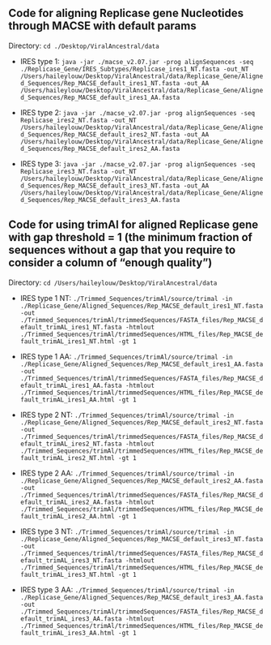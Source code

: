 ## Code for aligning Replicase gene Nucleotides through MACSE with default params
Directory: `cd ./Desktop/ViralAncestral/data`

- IRES type 1: `java -jar ./macse_v2.07.jar -prog alignSequences -seq ./Replicase_Gene/IRES_Subtypes/Replicase_ires1_NT.fasta -out_NT /Users/haileylouw/Desktop/ViralAncestral/data/Replicase_Gene/Aligned_Sequences/Rep_MACSE_default_ires1_NT.fasta -out_AA /Users/haileylouw/Desktop/ViralAncestral/data/Replicase_Gene/Aligned_Sequences/Rep_MACSE_default_ires1_AA.fasta`

- IRES type 2: `java -jar ./macse_v2.07.jar -prog alignSequences -seq Replicase_ires2_NT.fasta -out_NT /Users/haileylouw/Desktop/ViralAncestral/data/Replicase_Gene/Aligned_Sequences/Rep_MACSE_default_ires2_NT.fasta -out_AA /Users/haileylouw/Desktop/ViralAncestral/data/Replicase_Gene/Aligned_Sequences/Rep_MACSE_default_ires2_AA.fasta`

- IRES type 3: `java -jar ./macse_v2.07.jar -prog alignSequences -seq Replicase_ires3_NT.fasta -out_NT /Users/haileylouw/Desktop/ViralAncestral/data/Replicase_Gene/Aligned_Sequences/Rep_MACSE_default_ires3_NT.fasta -out_AA /Users/haileylouw/Desktop/ViralAncestral/data/Replicase_Gene/Aligned_Sequences/Rep_MACSE_default_ires3_AA.fasta`

## Code for using trimAl for aligned Replicase gene with gap threshold = 1 (the minimum fraction of sequences without a gap that you require to consider a column of “enough quality”)
Directory: `cd /Users/haileylouw/Desktop/ViralAncestral/data`

- IRES type 1 NT: `./Trimmed_Sequences/trimAl/source/trimal -in ./Replicase_Gene/Aligned_Sequences/Rep_MACSE_default_ires1_NT.fasta -out ./Trimmed_Sequences/trimAl/trimmedSequences/FASTA_files/Rep_MACSE_default_trimAL_ires1_NT.fasta -htmlout ./Trimmed_Sequences/trimAl/trimmedSequences/HTML_files/Rep_MACSE_default_trimAL_ires1_NT.html -gt 1`

- IRES type 1 AA: `./Trimmed_Sequences/trimAl/source/trimal -in ./Replicase_Gene/Aligned_Sequences/Rep_MACSE_default_ires1_AA.fasta -out ./Trimmed_Sequences/trimAl/trimmedSequences/FASTA_files/Rep_MACSE_default_trimAL_ires1_AA.fasta -htmlout ./Trimmed_Sequences/trimAl/trimmedSequences/HTML_files/Rep_MACSE_default_trimAL_ires1_AA.html -gt 1`

- IRES type 2 NT: `./Trimmed_Sequences/trimAl/source/trimal -in ./Replicase_Gene/Aligned_Sequences/Rep_MACSE_default_ires2_NT.fasta -out ./Trimmed_Sequences/trimAl/trimmedSequences/FASTA_files/Rep_MACSE_default_trimAL_ires2_NT.fasta -htmlout ./Trimmed_Sequences/trimAl/trimmedSequences/HTML_files/Rep_MACSE_default_trimAL_ires2_NT.html -gt 1`

- IRES type 2 AA: `./Trimmed_Sequences/trimAl/source/trimal -in ./Replicase_Gene/Aligned_Sequences/Rep_MACSE_default_ires2_AA.fasta -out ./Trimmed_Sequences/trimAl/trimmedSequences/FASTA_files/Rep_MACSE_default_trimAL_ires2_AA.fasta -htmlout ./Trimmed_Sequences/trimAl/trimmedSequences/HTML_files/Rep_MACSE_default_trimAL_ires2_AA.html -gt 1`

- IRES type 3 NT: `./Trimmed_Sequences/trimAl/source/trimal -in ./Replicase_Gene/Aligned_Sequences/Rep_MACSE_default_ires3_NT.fasta -out ./Trimmed_Sequences/trimAl/trimmedSequences/FASTA_files/Rep_MACSE_default_trimAL_ires3_NT.fasta -htmlout ./Trimmed_Sequences/trimAl/trimmedSequences/HTML_files/Rep_MACSE_default_trimAL_ires3_NT.html -gt 1`

- IRES type 3 AA: `./Trimmed_Sequences/trimAl/source/trimal -in ./Replicase_Gene/Aligned_Sequences/Rep_MACSE_default_ires3_AA.fasta -out ./Trimmed_Sequences/trimAl/trimmedSequences/FASTA_files/Rep_MACSE_default_trimAL_ires3_AA.fasta -htmlout ./Trimmed_Sequences/trimAl/trimmedSequences/HTML_files/Rep_MACSE_default_trimAL_ires3_AA.html -gt 1`